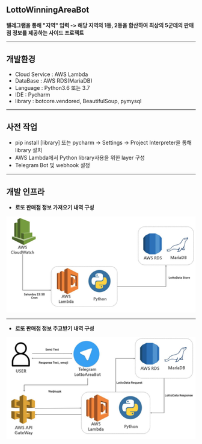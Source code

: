 ## LottoWinningAreaBot

**텔레그램을 통해 "지역" 입력 -> 해당 지역의 1등, 2등을 합산하여 최상의 5군데의 판매점 정보를 제공하는 사이드 프로젝트**
___

## 개발환경
- Cloud Service : AWS Lambda
- DataBase : AWS RDS(MariaDB) 
- Language : Python3.6 또는 3.7
- IDE : Pycharm
- library : botcore.vendored, BeautifulSoup, pymysql
___

## 사전 작업
- pip install [library] 또는 pycharm -> Settings -> Project Interpreter을 통해 library 설치
- AWS Lambda에서 Python library사용을 위한 layer 구성
- Telegram Bot 및 webhook 설정
___

## 개발 인프라
- **로또 판매점 정보 가져오기 내역 구성**

![LottoCrawlingSetInfra](./img/LottoCrawlingSetInfra.JPG)

___

- **로또 판매점 정보 주고받기 내역 구성**

![LottoCrawlingGetInfra](./img/LottoCrawlingGetInfra.JPG)

